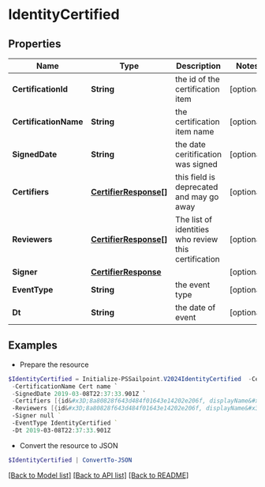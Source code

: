 # IdentityCertified
## Properties

Name | Type | Description | Notes
------------ | ------------- | ------------- | -------------
**CertificationId** | **String** | the id of the certification item | [optional] 
**CertificationName** | **String** | the certification item name | [optional] 
**SignedDate** | **String** | the date ceritification was signed | [optional] 
**Certifiers** | [**CertifierResponse[]**](CertifierResponse.md) | this field is deprecated and may go away | [optional] 
**Reviewers** | [**CertifierResponse[]**](CertifierResponse.md) | The list of identities who review this certification | [optional] 
**Signer** | [**CertifierResponse**](CertifierResponse.md) |  | [optional] 
**EventType** | **String** | the event type | [optional] 
**Dt** | **String** | the date of event | [optional] 

## Examples

- Prepare the resource
```powershell
$IdentityCertified = Initialize-PSSailpoint.V2024IdentityCertified  -CertificationId 2c91808a77ff216301782327a50f09bf `
 -CertificationName Cert name `
 -SignedDate 2019-03-08T22:37:33.901Z `
 -Certifiers [{id&#x3D;8a80828f643d484f01643e14202e206f, displayName&#x3D;John Snow}] `
 -Reviewers [{id&#x3D;8a80828f643d484f01643e14202e206f, displayName&#x3D;John Snow}] `
 -Signer null `
 -EventType IdentityCertified `
 -Dt 2019-03-08T22:37:33.901Z
```

- Convert the resource to JSON
```powershell
$IdentityCertified | ConvertTo-JSON
```

[[Back to Model list]](../README.md#documentation-for-models) [[Back to API list]](../README.md#documentation-for-api-endpoints) [[Back to README]](../README.md)

